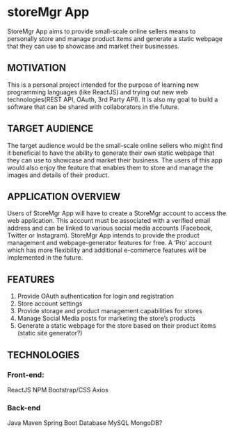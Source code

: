 # storeMgr App
StoreMgr App aims to provide small-scale online sellers means to personally store and manage product items and generate a static webpage that they can use to showcase and market their businesses. 

## MOTIVATION
This is a personal project intended for the purpose of learning new programming languages (like ReactJS) and trying out new web technologies(REST API, OAuth, 3rd Party API). It is also my goal to build a software that can be shared with collaborators in the future.

## TARGET AUDIENCE
The target audience would be the small-scale online sellers who might find it beneficial to have the ability to generate their own static webpage that they can use to showcase and market their business. The users of this app would also enjoy the feature that enables them to store and manage the images and details of their product. 

## APPLICATION OVERVIEW
Users of StoreMgr App will have to create a StoreMgr account to access the web application. This account must be associated with a verified email address and can be linked to various social media accounts (Facebook, Twitter or Instagram). StoreMgr App intends to provide the product management and webpage-generator features for free. A ‘Pro’ account which has more flexibility and additional e-commerce features will be implemented in the future.

## FEATURES
1. Provide OAuth authentication for login and registration
2. Store account settings
3. Provide storage and product management capabilities for stores
4. Manage Social Media posts for marketing the store’s products
5. Generate a static webpage for the store based on their product items (static site generator?)

## TECHNOLOGIES
### Front-end:
ReactJS
NPM
Bootstrap/CSS
Axios
### Back-end
Java
Maven
Spring Boot
Database
MySQL
MongoDB? 
